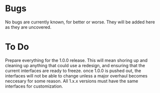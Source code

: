 # Bugs

No bugs are currently known, for better or worse. They will be added here as they are uncovered.

# To Do

Prepare everything for the 1.0.0 release. This will mean shoring up and cleaning up anything
that could use a redesign, and ensuring that the current interfaces are ready to freeze.
once 1.0.0 is pushed out, the interfaces will not be able to change unless a major overhaul
becomes neccesary for some reason. All 1.x.x versions must have the same interfaces for customization.
